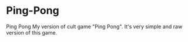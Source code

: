 # Ping-Pong
Ping Pong
My version of cult game "Ping Pong". It's very simple and raw version of this game.
